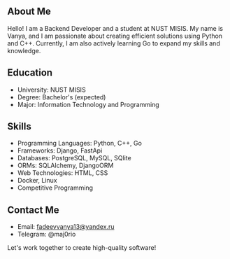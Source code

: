 ## About Me
Hello! I am a Backend Developer and a student at NUST MISIS. My name is Vanya, and I am passionate about creating efficient solutions using Python and C++. Currently, I am also actively learning Go to expand my skills and knowledge.

## Education
- University: NUST MISIS
- Degree: Bachelor's (expected)
- Major: Information Technology and Programming

## Skills
- Programming Languages: Python, C++, Go
- Frameworks: Django, FastApi
- Databases: PostgreSQL, MySQL, SQlite
- ORMs: SQLAlchemy, DjangoORM
- Web Technologies: HTML, CSS
- Docker, Linux
- Competitive Programming

## Contact Me
- Email: fadeevvanya13@yandex.ru
- Telegram: @maj0rio

Let's work together to create high-quality software!
